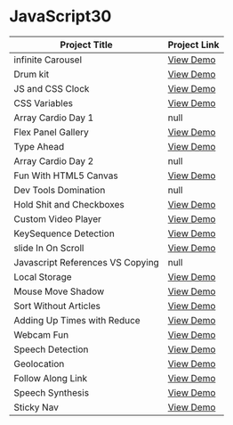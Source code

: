 # JavaScript30

| Project Title         | Project Link                                            |
| --------------------- | ------------------------------------------------------- |
| infinite Carousel      | [View Demo](https://Danji-ya.github.io/JS_javascript30/00-infiniteCarousel/)  |
| Drum kit       | [View Demo](https://Danji-ya.github.io/JS_javascript30/01-DrumKit/)  |
| JS and CSS Clock       | [View Demo](https://Danji-ya.github.io/JS_javascript30/02-JSandCSSClock/)  |
| CSS Variables       | [View Demo](https://Danji-ya.github.io/JS_javascript30/03-CSSVariables/)  |
| Array Cardio Day 1       | null  |
| Flex Panel Gallery       | [View Demo](https://Danji-ya.github.io/JS_javascript30/05-FlexPanelGallery/)  |
| Type Ahead       | [View Demo](https://Danji-ya.github.io/JS_javascript30/06-TypeAhead/)  |
| Array Cardio Day 2       | null  |
| Fun With HTML5 Canvas      | [View Demo](https://Danji-ya.github.io/JS_javascript30/08-FunWithHTML5Canvas/)  |
| Dev Tools Domination      | null  |
| Hold Shit and Checkboxes      | [View Demo](https://Danji-ya.github.io/JS_javascript30/10-HoldShitandCheckboxes/)  |
| Custom Video Player     | [View Demo](https://Danji-ya.github.io/JS_javascript30/11-CustomVideoPlayer/)  |
| KeySequence Detection    | [View Demo](https://Danji-ya.github.io/JS_javascript30/12-KeySequenceDetection/)  |
| slide In On Scroll    | [View Demo](https://Danji-ya.github.io/JS_javascript30/13-slideInOnScroll/)  |
| Javascript References VS Copying    | null |
| Local Storage   | [View Demo](https://Danji-ya.github.io/JS_javascript30/15-LocalStorage/)  |
| Mouse Move Shadow   | [View Demo](https://Danji-ya.github.io/JS_javascript30/16-MouseMoveShadow/)  |
| Sort Without Articles   | [View Demo](https://Danji-ya.github.io/JS_javascript30/17-SortWithoutArticles/)  |
| Adding Up Times with Reduce   | [View Demo](https://Danji-ya.github.io/JS_javascript30/18-AddingUpTimeswithReduce/)  |
| Webcam Fun   | [View Demo](https://Danji-ya.github.io/JS_javascript30/19-WebcamFun/)  |
| Speech Detection   | [View Demo](https://Danji-ya.github.io/JS_javascript30/20-SpeechDetection/)  |
| Geolocation   | [View Demo](https://Danji-ya.github.io/JS_javascript30/21-Geolocation/)  |
| Follow Along Link   | [View Demo](https://Danji-ya.github.io/JS_javascript30/22-FollowAlongLink/)  |
| Speech Synthesis   | [View Demo](https://Danji-ya.github.io/JS_javascript30/23-SpeechSynthesis/)  |
| Sticky Nav   | [View Demo](https://Danji-ya.github.io/JS_javascript30/24-StickyNav/)  |

